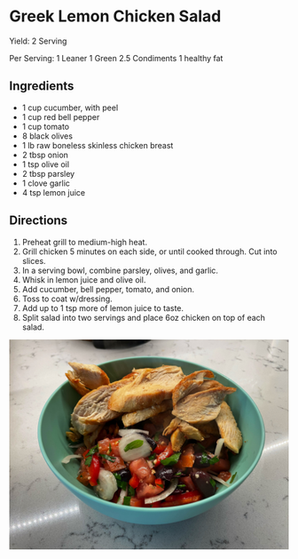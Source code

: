 # Greek Lemon Chicken Salad

Yield:
2 Serving

Per Serving:
1 Leaner
1 Green
2.5 Condiments
1 healthy fat

## Ingredients
* 1 cup cucumber, with peel
* 1 cup red bell pepper
* 1 cup tomato
* 8 black olives
* 1 lb raw boneless skinless chicken breast
* 2 tbsp onion
* 1 tsp olive oil
* 2 tbsp parsley
* 1 clove garlic
* 4 tsp lemon juice

## Directions
1. Preheat grill to medium-high heat.
2. Grill chicken 5 minutes on each side, or until cooked through. Cut into slices.
3. In a serving bowl, combine parsley, olives, and garlic.
4. Whisk in lemon juice and olive oil. 
5. Add cucumber, bell pepper, tomato, and onion. 
6. Toss to coat w/dressing. 
7. Add up to 1 tsp more of lemon juice to taste. 
8. Split salad into two servings and place 6oz chicken on top of each salad.

![Greek Lemon Chicken Salad](images/Greek%20Lemon%20Chicken%20Salad.jpeg)

